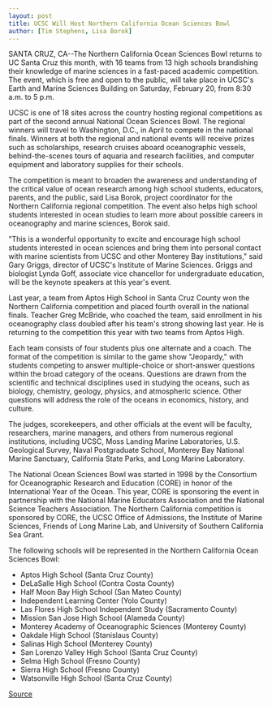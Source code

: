 ```yaml
---
layout: post
title: UCSC Will Host Northern California Ocean Sciences Bowl
author: [Tim Stephens, Lisa Borok]
---
```


SANTA CRUZ, CA--The Northern California Ocean Sciences Bowl returns to UC Santa Cruz this month, with 16 teams from 13 high schools brandishing their knowledge of marine sciences in a fast-paced academic competition. The event, which is free and open to the public, will take place in UCSC's Earth and Marine Sciences Building on Saturday, February 20, from 8:30 a.m. to 5 p.m.

UCSC is one of 18 sites across the country hosting regional competitions as part of the second annual National Ocean Sciences Bowl. The regional winners will travel to Washington, D.C., in April to compete in the national finals. Winners at both the regional and national events will receive prizes such as scholarships, research cruises aboard oceanographic vessels, behind-the-scenes tours of aquaria and research facilities, and computer equipment and laboratory supplies for their schools.

The competition is meant to broaden the awareness and understanding of the critical value of ocean research among high school students, educators, parents, and the public, said Lisa Borok, project coordinator for the Northern California regional competition. The event also helps high school students interested in ocean studies to learn more about possible careers in oceanography and marine sciences, Borok said.

"This is a wonderful opportunity to excite and encourage high school students interested in ocean sciences and bring them into personal contact with marine scientists from UCSC and other Monterey Bay institutions," said Gary Griggs, director of UCSC's Institute of Marine Sciences. Griggs and biologist Lynda Goff, associate vice chancellor for undergraduate education, will be the keynote speakers at this year's event.

Last year, a team from Aptos High School in Santa Cruz County won the Northern California competition and placed fourth overall in the national finals. Teacher Greg McBride, who coached the team, said enrollment in his oceanography class doubled after his team's strong showing last year. He is returning to the competition this year with two teams from Aptos High.

Each team consists of four students plus one alternate and a coach. The format of the competition is similar to the game show "Jeopardy," with students competing to answer multiple-choice or short-answer questions within the broad category of the oceans. Questions are drawn from the scientific and technical disciplines used in studying the oceans, such as biology, chemistry, geology, physics, and atmospheric science. Other questions will address the role of the oceans in economics, history, and culture.

The judges, scorekeepers, and other officials at the event will be faculty, researchers, marine managers, and others from numerous regional institutions, including UCSC, Moss Landing Marine Laboratories, U.S. Geological Survey, Naval Postgraduate School, Monterey Bay National Marine Sanctuary, California State Parks, and Long Marine Laboratory.

The National Ocean Sciences Bowl was started in 1998 by the Consortium for Oceanographic Research and Education (CORE) in honor of the International Year of the Ocean. This year, CORE is sponsoring the event in partnership with the National Marine Educators Association and the National Science Teachers Association. The Northern California competition is sponsored by CORE, the UCSC Office of Admissions, the Institute of Marine Sciences, Friends of Long Marine Lab, and University of Southern California Sea Grant.

The following schools will be represented in the Northern California Ocean Sciences Bowl: 
* Aptos High School (Santa Cruz County) 
* DeLaSalle High School (Contra Costa County) 
* Half Moon Bay High School (San Mateo County) 
* Independent Learning Center (Yolo County) 
* Las Flores High School Independent Study (Sacramento County) 
* Mission San Jose High School (Alameda County) 
* Monterey Academy of Oceanographic Sciences (Monterey County) 
* Oakdale High School (Stanislaus County) 
* Salinas High School (Monterey County) 
* San Lorenzo Valley High School (Santa Cruz County) 
* Selma High School (Fresno County) 
* Sierra High School (Fresno County) 
* Watsonville High School (Santa Cruz County)

[Source](http://www1.ucsc.edu/news_events/press_releases/archive/98-99/02-99/scibowl.htm "Permalink to UC Santa Cruz: Ocean Sciences Bowl")
